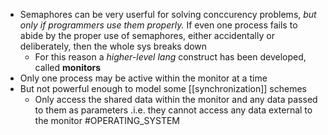 * Semaphores can be very userful for solving conccurency problems, *but only if programmers use them properly.* If even one process fails to abide by the proper use of semaphores, either accidentally or deliberately, then the whole sys breaks down
	* For this reason a *higher-level lang* construct has been developed, called **monitors**
* Only one process may be active within the monitor at a time
* But not powerful enough to model some [[synchronization]] schemes
	* Only access the shared data within the monitor and any data passed to them as parameters .i.e. they cannot access any data external to the monitor
#OPERATING_SYSTEM 